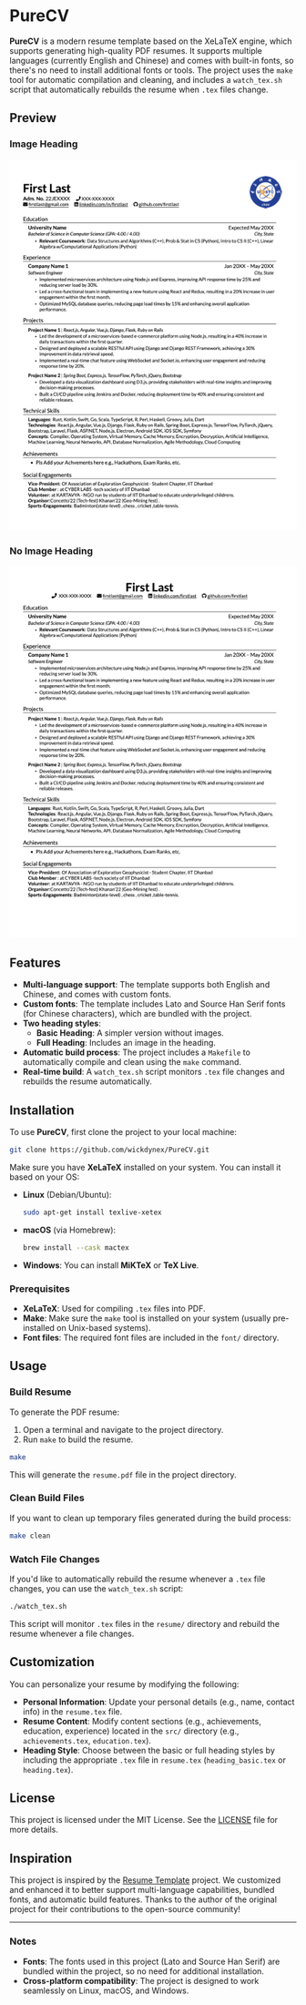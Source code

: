 # PureCV


**PureCV** is a modern resume template based on the XeLaTeX engine, which supports generating high-quality PDF resumes. It supports multiple languages (currently English and Chinese) and comes with built-in fonts, so there's no need to install additional fonts or tools. The project uses the `make` tool for automatic compilation and cleaning, and includes a `watch_tex.sh` script that automatically rebuilds the resume when `.tex` files change.

## Preview

### Image Heading

<img src="./preview.png"/>

### No Image Heading

<img src="./preview_basic.png"/>

## Features

- **Multi-language support**: The template supports both English and Chinese, and comes with custom fonts.
- **Custom fonts**: The template includes Lato and Source Han Serif fonts (for Chinese characters), which are bundled with the project.
- **Two heading styles**:
  - **Basic Heading**: A simpler version without images.
  - **Full Heading**: Includes an image in the heading.
- **Automatic build process**: The project includes a `Makefile` to automatically compile and clean using the `make` command.
- **Real-time build**: A `watch_tex.sh` script monitors `.tex` file changes and rebuilds the resume automatically.

## Installation

To use **PureCV**, first clone the project to your local machine:

```bash
git clone https://github.com/wickdynex/PureCV.git
```

Make sure you have **XeLaTeX** installed on your system. You can install it based on your OS:

- **Linux** (Debian/Ubuntu):

  ```bash
  sudo apt-get install texlive-xetex
  ```

- **macOS** (via Homebrew):

  ```bash
  brew install --cask mactex
  ```

- **Windows**: You can install **MiKTeX** or **TeX Live**.

### Prerequisites

- **XeLaTeX**: Used for compiling `.tex` files into PDF.
- **Make**: Make sure the `make` tool is installed on your system (usually pre-installed on Unix-based systems).
- **Font files**: The required font files are included in the `font/` directory.

## Usage

### Build Resume

To generate the PDF resume:

1. Open a terminal and navigate to the project directory.
2. Run `make` to build the resume.

```bash
make
```

This will generate the `resume.pdf` file in the project directory.

### Clean Build Files

If you want to clean up temporary files generated during the build process:

```bash
make clean
```

### Watch File Changes

If you'd like to automatically rebuild the resume whenever a `.tex` file changes, you can use the `watch_tex.sh` script:

```bash
./watch_tex.sh
```

This script will monitor `.tex` files in the `resume/` directory and rebuild the resume whenever a file changes.

## Customization

You can personalize your resume by modifying the following:

- **Personal Information**: Update your personal details (e.g., name, contact info) in the `resume.tex` file.
- **Resume Content**: Modify content sections (e.g., achievements, education, experience) located in the `src/` directory (e.g., `achievements.tex`, `education.tex`).
- **Heading Style**: Choose between the basic or full heading styles by including the appropriate `.tex` file in `resume.tex` (`heading_basic.tex` or `heading.tex`).

## License

This project is licensed under the MIT License. See the [LICENSE](LICENSE) file for more details.

## Inspiration

This project is inspired by the [Resume Template](https://github.com/aserador/resume-template) project. We customized and enhanced it to better support multi-language capabilities, bundled fonts, and automatic build features. Thanks to the author of the original project for their contributions to the open-source community!

---

### Notes

- **Fonts**: The fonts used in this project (Lato and Source Han Serif) are bundled within the project, so no need for additional installation.
- **Cross-platform compatibility**: The project is designed to work seamlessly on Linux, macOS, and Windows.